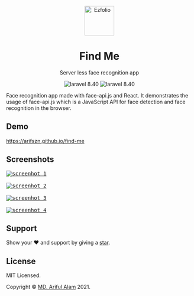 <p align="center">
  <a href="http://arifszn.github.io/find-me" target="_blank">
    <img src="https://arifszn.github.io/find-me/logo.svg" alt="Ezfolio" title="Find Me" width="80">
  </a>
</p>

<h1 align="center">Find Me</h1>
<p align="center">Server less face recognition app</p>

<p align="center">
    <img src="https://img.shields.io/badge/face--api.js-blue" alt="laravel 8.40">
  <img src="https://img.shields.io/badge/react.js-blue" alt="laravel 8.40">
</p>

Face recognition app made with face-api.js and React. It demonstrates the usage of face-api.js which is a JavaScript API for face detection and face recognition in the browser.

## Demo

https://arifszn.github.io/find-me



## Screenshots
<a href="http://arifszn.github.io/find-me" target="_blank">
  <kbd><img src="https://arifszn.github.io/find-me/assets/img/screenshots/1.png" alt="screenhot 1"/></kbd>
  <br /><br />
  <kbd><img src="https://arifszn.github.io/find-me/assets/img/screenshots/2.png" alt="screenhot 2"/></kbd>
  <br /><br />
  <kbd><img src="https://arifszn.github.io/find-me/assets/img/screenshots/3.png" alt="screenhot 3"/></kbd>
  <br /><br />
  <kbd><img src="https://arifszn.github.io/find-me/assets/img/screenshots/4.png" alt="screenhot 4"/></kbd>
</a>


## Support

Show your ❤️ and support by giving a <a href="https://github.com/arifszn/find-me">star</a>.


## License

<p>MIT Licensed.</p>
<p>Copyright © <a href="https://arifszn.github.io">MD. Ariful Alam</a> 2021.</p>
